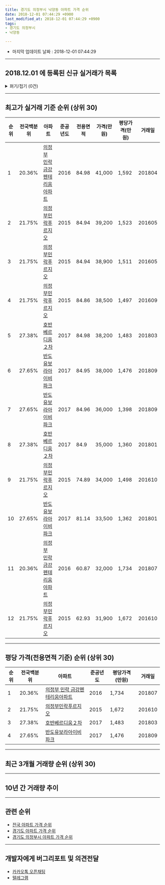 ```yaml
---
title: 경기도 의정부시 낙양동 아파트 가격 순위
date: 2018-12-01 07:44:29 +0900
last_modified_at: 2018-12-01 07:44:29 +0900
tags:
- 경기도 의정부시
- 낙양동

---
```


* 마지막 업데이트 날짜 : 2018-12-01 07:44:29

---

## 2018.12.01 에 등록된 신규 실거래가 목록

<details>
<summary>펴기/접기 (0건)</summary>
<div markdown="1">

|아파트|전국백분위|준공년도|전용면적|가격(만원)|평당가격(만원)|거래일|
|---|---|---|---|---|---|---|
|없음|||||||


</div>
</details>

---

## 최고가 실거래 기준 순위 (상위 30)


|순위|전국백분위|아파트|준공년도|전용면적|가격(만원)|평당가격(만원)|거래일|
|---|---|---|---|---|---|---|---|
|1|20.36%|[의정부 민락 금강펜테리움아파트](https://search.naver.com/search.naver?query=%EA%B2%BD%EA%B8%B0%EB%8F%84+%EC%9D%98%EC%A0%95%EB%B6%80%EC%8B%9C+%EB%82%99%EC%96%91%EB%8F%99+%EC%9D%98%EC%A0%95%EB%B6%80+%EB%AF%BC%EB%9D%BD+%EA%B8%88%EA%B0%95%ED%8E%9C%ED%85%8C%EB%A6%AC%EC%9B%80%EC%95%84%ED%8C%8C%ED%8A%B8)|2016|84.98|41,000|1,592|201804|
|2|21.75%|[의정부민락푸르지오](https://search.naver.com/search.naver?query=%EA%B2%BD%EA%B8%B0%EB%8F%84+%EC%9D%98%EC%A0%95%EB%B6%80%EC%8B%9C+%EB%82%99%EC%96%91%EB%8F%99+%EC%9D%98%EC%A0%95%EB%B6%80%EB%AF%BC%EB%9D%BD%ED%91%B8%EB%A5%B4%EC%A7%80%EC%98%A4)|2015|84.94|39,200|1,523|201605|
|3|21.75%|[의정부민락푸르지오](https://search.naver.com/search.naver?query=%EA%B2%BD%EA%B8%B0%EB%8F%84+%EC%9D%98%EC%A0%95%EB%B6%80%EC%8B%9C+%EB%82%99%EC%96%91%EB%8F%99+%EC%9D%98%EC%A0%95%EB%B6%80%EB%AF%BC%EB%9D%BD%ED%91%B8%EB%A5%B4%EC%A7%80%EC%98%A4)|2015|84.94|38,900|1,511|201605|
|4|21.75%|[의정부민락푸르지오](https://search.naver.com/search.naver?query=%EA%B2%BD%EA%B8%B0%EB%8F%84+%EC%9D%98%EC%A0%95%EB%B6%80%EC%8B%9C+%EB%82%99%EC%96%91%EB%8F%99+%EC%9D%98%EC%A0%95%EB%B6%80%EB%AF%BC%EB%9D%BD%ED%91%B8%EB%A5%B4%EC%A7%80%EC%98%A4)|2015|84.86|38,500|1,497|201609|
|5|27.38%|[호반베르디움２차](https://search.naver.com/search.naver?query=%EA%B2%BD%EA%B8%B0%EB%8F%84+%EC%9D%98%EC%A0%95%EB%B6%80%EC%8B%9C+%EB%82%99%EC%96%91%EB%8F%99+%ED%98%B8%EB%B0%98%EB%B2%A0%EB%A5%B4%EB%94%94%EC%9B%80%EF%BC%92%EC%B0%A8)|2017|84.98|38,200|1,483|201803|
|6|27.65%|[반도유보라아이비파크](https://search.naver.com/search.naver?query=%EA%B2%BD%EA%B8%B0%EB%8F%84+%EC%9D%98%EC%A0%95%EB%B6%80%EC%8B%9C+%EB%82%99%EC%96%91%EB%8F%99+%EB%B0%98%EB%8F%84%EC%9C%A0%EB%B3%B4%EB%9D%BC%EC%95%84%EC%9D%B4%EB%B9%84%ED%8C%8C%ED%81%AC)|2017|84.95|38,000|1,476|201809|
|7|27.65%|[반도유보라아이비파크](https://search.naver.com/search.naver?query=%EA%B2%BD%EA%B8%B0%EB%8F%84+%EC%9D%98%EC%A0%95%EB%B6%80%EC%8B%9C+%EB%82%99%EC%96%91%EB%8F%99+%EB%B0%98%EB%8F%84%EC%9C%A0%EB%B3%B4%EB%9D%BC%EC%95%84%EC%9D%B4%EB%B9%84%ED%8C%8C%ED%81%AC)|2017|84.96|36,000|1,398|201809|
|8|27.38%|[호반베르디움２차](https://search.naver.com/search.naver?query=%EA%B2%BD%EA%B8%B0%EB%8F%84+%EC%9D%98%EC%A0%95%EB%B6%80%EC%8B%9C+%EB%82%99%EC%96%91%EB%8F%99+%ED%98%B8%EB%B0%98%EB%B2%A0%EB%A5%B4%EB%94%94%EC%9B%80%EF%BC%92%EC%B0%A8)|2017|84.9|35,000|1,360|201801|
|9|21.75%|[의정부민락푸르지오](https://search.naver.com/search.naver?query=%EA%B2%BD%EA%B8%B0%EB%8F%84+%EC%9D%98%EC%A0%95%EB%B6%80%EC%8B%9C+%EB%82%99%EC%96%91%EB%8F%99+%EC%9D%98%EC%A0%95%EB%B6%80%EB%AF%BC%EB%9D%BD%ED%91%B8%EB%A5%B4%EC%A7%80%EC%98%A4)|2015|74.89|34,000|1,498|201610|
|10|27.65%|[반도유보라아이비파크](https://search.naver.com/search.naver?query=%EA%B2%BD%EA%B8%B0%EB%8F%84+%EC%9D%98%EC%A0%95%EB%B6%80%EC%8B%9C+%EB%82%99%EC%96%91%EB%8F%99+%EB%B0%98%EB%8F%84%EC%9C%A0%EB%B3%B4%EB%9D%BC%EC%95%84%EC%9D%B4%EB%B9%84%ED%8C%8C%ED%81%AC)|2017|81.14|33,500|1,362|201801|
|11|20.36%|[의정부 민락 금강펜테리움아파트](https://search.naver.com/search.naver?query=%EA%B2%BD%EA%B8%B0%EB%8F%84+%EC%9D%98%EC%A0%95%EB%B6%80%EC%8B%9C+%EB%82%99%EC%96%91%EB%8F%99+%EC%9D%98%EC%A0%95%EB%B6%80+%EB%AF%BC%EB%9D%BD+%EA%B8%88%EA%B0%95%ED%8E%9C%ED%85%8C%EB%A6%AC%EC%9B%80%EC%95%84%ED%8C%8C%ED%8A%B8)|2016|60.87|32,000|1,734|201807|
|12|21.75%|[의정부민락푸르지오](https://search.naver.com/search.naver?query=%EA%B2%BD%EA%B8%B0%EB%8F%84+%EC%9D%98%EC%A0%95%EB%B6%80%EC%8B%9C+%EB%82%99%EC%96%91%EB%8F%99+%EC%9D%98%EC%A0%95%EB%B6%80%EB%AF%BC%EB%9D%BD%ED%91%B8%EB%A5%B4%EC%A7%80%EC%98%A4)|2015|62.93|31,900|1,672|201610|


---

## 평당 가격(전용면적 기준) 순위 (상위 30)


|순위|전국백분위|아파트|준공년도|평당가격(만원)|거래일|
|---|---|---|---|---|---|
|1|20.36%|[의정부 민락 금강펜테리움아파트](https://search.naver.com/search.naver?query=%EA%B2%BD%EA%B8%B0%EB%8F%84+%EC%9D%98%EC%A0%95%EB%B6%80%EC%8B%9C+%EB%82%99%EC%96%91%EB%8F%99+%EC%9D%98%EC%A0%95%EB%B6%80+%EB%AF%BC%EB%9D%BD+%EA%B8%88%EA%B0%95%ED%8E%9C%ED%85%8C%EB%A6%AC%EC%9B%80%EC%95%84%ED%8C%8C%ED%8A%B8)|2016|1,734|201807|
|2|21.75%|[의정부민락푸르지오](https://search.naver.com/search.naver?query=%EA%B2%BD%EA%B8%B0%EB%8F%84+%EC%9D%98%EC%A0%95%EB%B6%80%EC%8B%9C+%EB%82%99%EC%96%91%EB%8F%99+%EC%9D%98%EC%A0%95%EB%B6%80%EB%AF%BC%EB%9D%BD%ED%91%B8%EB%A5%B4%EC%A7%80%EC%98%A4)|2015|1,672|201610|
|3|27.38%|[호반베르디움２차](https://search.naver.com/search.naver?query=%EA%B2%BD%EA%B8%B0%EB%8F%84+%EC%9D%98%EC%A0%95%EB%B6%80%EC%8B%9C+%EB%82%99%EC%96%91%EB%8F%99+%ED%98%B8%EB%B0%98%EB%B2%A0%EB%A5%B4%EB%94%94%EC%9B%80%EF%BC%92%EC%B0%A8)|2017|1,483|201803|
|4|27.65%|[반도유보라아이비파크](https://search.naver.com/search.naver?query=%EA%B2%BD%EA%B8%B0%EB%8F%84+%EC%9D%98%EC%A0%95%EB%B6%80%EC%8B%9C+%EB%82%99%EC%96%91%EB%8F%99+%EB%B0%98%EB%8F%84%EC%9C%A0%EB%B3%B4%EB%9D%BC%EC%95%84%EC%9D%B4%EB%B9%84%ED%8C%8C%ED%81%AC)|2017|1,476|201809|


---

## 최근 3개월 거래량 순위 (상위 30)


<div style="width:100%;">
    <canvas id="deal_count_ranking" height="250"></canvas>
</div>


<script>
new Chart(document.getElementById("deal_count_ranking"), {
    type: 'horizontalBar',
    data: {
        labels: ['의정부민락푸르지오', '의정부 민락 금강펜테리움아파트', '반도유보라아이비파크', '호반베르디움２차'],
        datasets: [{
            label: '실거래 수',
            data: [4, 3, 3, 1],
            borderColor: "rgba(255, 0, 128, 1)",
            backgroundColor: "rgba(255, 0, 128, 0.5)",
            fill: false,
        }]
    },
    options: {
        responsive: true,
        title: {
            display: true,
            text: '최근 3개월 거래량 순위'
        },
        tooltips: {
            mode: 'index',
            intersect: false,
            callbacks: {
                title: function(tooltipItems, data) {
                    return "실거래 수:";
                },
                label: function(tooltipItem, data) {
                    return data.labels[tooltipItem.index] + ": " + tooltipItem.xLabel;
                }
            }
        },
        hover: {
            mode: 'nearest',
            intersect: true
        },
        scales: {
            xAxes: [{
                display: true,
                scaleLabel: {
                    display: true,
                    labelString: '실거래 수'
                },
                ticks: {
                    suggestedMin: 0,
                }
            }],
            yAxes: [{
                display: true,
                ticks: {
                    autoSkip: false,
                    callback: function(value, index, values) {
                        if (value.length > 15)
                            return value.substr(0, 13) + "...";
                        else
                            return value;
                    }
                },
                scaleLabel: {
                    display: false,
                }
            }]
        }
    }
});

</script>


---

## 10년 간 거래량 추이


<div style="width:100%;">
    <canvas id="deal_progress" height="250"></canvas>
</div>

<script>
new Chart(document.getElementById("deal_progress"), {
    type: 'line',
    data: {
        labels: ['200812','200901','200902','200903','200904','200905','200906','200907','200908','200909','200910','200911','200912','201001','201002','201003','201004','201005','201006','201007','201008','201009','201010','201011','201012','201101','201102','201103','201104','201105','201106','201107','201108','201109','201110','201111','201112','201201','201202','201203','201204','201205','201206','201207','201208','201209','201210','201211','201212','201301','201302','201303','201304','201305','201306','201307','201308','201309','201310','201311','201312','201401','201402','201403','201404','201405','201406','201407','201408','201409','201410','201411','201412','201501','201502','201503','201504','201505','201506','201507','201508','201509','201510','201511','201512','201601','201602','201603','201604','201605','201606','201607','201608','201609','201610','201611','201612','201701','201702','201703','201704','201705','201706','201707','201708','201709','201710','201711','201712','201801','201802','201803','201804','201805','201806','201807','201808','201809','201810','201811','201812'],
        datasets: [{
            label: '실거래 수',
            pointRadius: 1,
            data: [0, 0, 0, 0, 0, 0, 0, 0, 0, 0, 0, 0, 0, 0, 0, 0, 0, 0, 0, 0, 0, 0, 0, 0, 0, 0, 0, 0, 0, 0, 0, 0, 0, 0, 0, 0, 0, 0, 0, 0, 0, 0, 0, 0, 0, 0, 0, 0, 0, 0, 0, 0, 0, 0, 0, 0, 0, 0, 0, 0, 0, 0, 0, 0, 0, 0, 0, 0, 0, 0, 0, 0, 0, 0, 0, 0, 0, 0, 0, 0, 1, 6, 2, 1, 2, 2, 1, 2, 0, 5, 2, 2, 3, 2, 6, 0, 3, 1, 2, 3, 1, 2, 5, 2, 3, 5, 4, 3, 10, 12, 10, 14, 12, 7, 6, 8, 7, 11, 9, 2, 0],
            borderColor: "rgba(255, 201, 14, 1)",
            backgroundColor: "rgba(255, 201, 14, 0.5)",
            fill: true,
        }]
    },
    options: {
        responsive: true,
        title: {
            display: true,
            text: '10년간 거래량 추이'
        },
        tooltips: {
            mode: 'index',
            intersect: false,
        },
        hover: {
            mode: 'nearest',
            intersect: true
        },
        scales: {
            xAxes: [{
                display: true,
                scaleLabel: {
                    display: true,
                    labelString: '년/월'
                }
            }],
            yAxes: [{
                display: true,
                ticks: {
                    suggestedMin: 0,
                },
                scaleLabel: {
                    display: true,
                    labelString: '실거래 수'
                }
            }]
        }
    }
});

</script>


---

## 관련 순위

- [전국 아파트 가격 순위](https://inasie.github.io/apt-ranking/전국)
- [경기도 아파트 가격 순위](https://inasie.github.io/apt-ranking/경기도)
- [경기도 의정부시 아파트 가격 순위](https://inasie.github.io/apt-ranking/경기도-의정부시)


---

## 개발자에게 버그리포트 및 의견전달

- [카카오톡 오픈채팅](https://open.kakao.com/o/gLJUAP4)
- [텔레그램](https://t.me/inasie)

